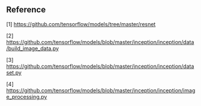 
Reference
-----------------------

[1] https://github.com/tensorflow/models/tree/master/resnet

[2] https://github.com/tensorflow/models/blob/master/inception/inception/data/build_image_data.py

[3] https://github.com/tensorflow/models/blob/master/inception/inception/dataset.py

[4] https://github.com/tensorflow/models/blob/master/inception/inception/image_processing.py
